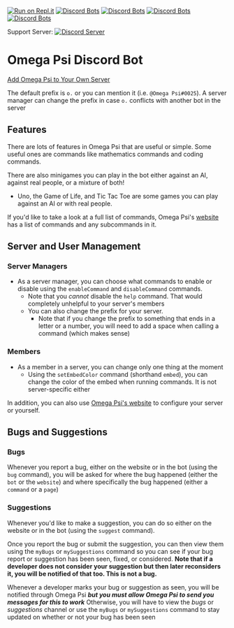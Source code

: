 [![Run on Repl.it](https://repl.it/badge/github/FellowHashbrown/Omega-Psi)](https://repl.it/github/FellowHashbrown/Omega-Psi)
[![Discord Bots](https://top.gg/api/widget/owner/535587516816949248.svg)](https://discordbots.org/bot/535587516816949248)
[![Discord Bots](https://top.gg/api/widget/status/535587516816949248.svg)](https://discordbots.org/bot/535587516816949248)
[![Discord Bots](https://top.gg/api/widget/servers/535587516816949248.svg)](https://discordbots.org/bot/535587516816949248)
[![Discord Bots](https://top.gg/api/widget/lib/535587516816949248.svg)](https://discordbots.org/bot/535587516816949248)

Support Server: [![Discord Server](https://img.shields.io/discord/521185038969208850.svg)](https://discord.gg/W8yVrHt)

Omega Psi Discord Bot
===
[Add Omega Psi to Your Own Server](https://discordapp.com/oauth2/authorize?client_id=535587516816949248&scope=bot&permissions=519232)

The default prefix is `o.` or you can mention it (i.e. `@Omega Psi#0025`). A server manager can change the prefix in case `o.` conflicts with another bot in the server

## Features
There are lots of features in Omega Psi that are useful or simple. Some useful ones are commands like
mathematics commands and coding commands.

There are also minigames you can play in the bot either against an AI, against real people, or a mixture of both!
 * Uno, the Game of Life, and Tic Tac Toe are some games you can play against an AI or with real people.

If you'd like to take a look at a full list of commands, Omega Psi's [website](https://omegapsi.fellowhashbrown.com)
has a list of commands and any subcommands in it.

## Server and User Management

### Server Managers
* As a server manager, you can choose what commands to enable or disable using the `enableCommand` and `disableCommand` commands.
    * Note that you *cannot* disable the `help` command. That would completely unhelpful to your server's members
    * You can also change the prefix for your server.
        * Note that if you change the prefix to something that ends in a letter or a number, you will need to add a space when calling a command (which makes sense)

### Members
* As a member in a server, you can change only one thing at the moment
    * Using the `setEmbedColor` command (shorthand `embed`), you can change the color of the embed when running commands. It is not server-specific either

In addition, you can also use [Omega Psi's website](https://omegapsi.fellowhashbrown.com/settings) to configure your server or yourself.

## Bugs and Suggestions

### Bugs
Whenever you report a bug, either on the website or in the bot (using the `bug` command), you will be asked for where the bug happened (either the `bot` or the `website`)
and where specifically the bug happened (either a `command` or a `page`)

### Suggestions
Whenever you'd like to make a suggestion, you can do so either on the website or in the bot (using the `suggest` command).

Once you report the bug or submit the suggestion, you can then view them using the `myBugs` or `mySuggestions` command so you can see if your
bug report or suggestion has been seen, fixed, or considered.
**Note that if a developer does not consider your suggestion but then later reconsiders it, you will be notified of that too. This is not a bug.**

Whenever a developer marks your bug or suggestion as seen, you will be notified through Omega Psi **_but you must allow Omega Psi to send you messages for this to work_**
Otherwise, you will have to view the *bugs* or *suggestions* channel or use the `myBugs` or `mySuggestions` command to stay updated on whether or not your bug has been seen
